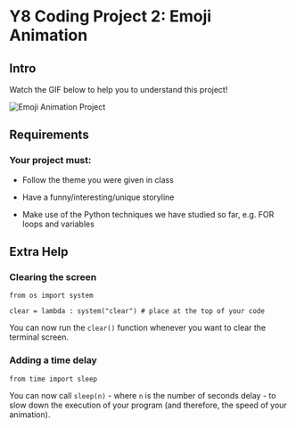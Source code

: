# Y8 Coding Project 2: Emoji Animation

## Intro

Watch the GIF below to help you to understand this project!

![Emoji Animation Project](images/demo.gif)

## Requirements

### Your project must:

- Follow the theme you were given in class

- Have a funny/interesting/unique storyline

- Make use of the Python techniques we have studied so far, e.g. FOR loops and variables

## Extra Help

### Clearing the screen


  `from os import system  `
<!-- -->
  `clear = lambda : system("clear") # place at the top of your code`


You can now run the `clear()` function whenever you want to clear the terminal screen.

### Adding a time delay


  `from time import sleep`

You can now call `sleep(n)` - where `n` is the number of seconds delay - to slow down the execution of your program (and therefore, the speed of your animation).

  

